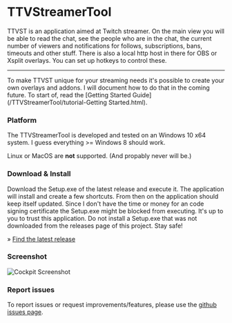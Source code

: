 # TTVStreamerTool

TTVST is an application aimed at Twitch streamer. On the main view you will be able to read the chat, see the people who are in the chat, the current number of viewers and notifications for follows, subscriptions, bans, timeouts and other stuff. There is also a local http host in there for OBS or Xsplit overlays. You can set up hotkeys to control these.

------

To make TTVST unique for your streaming needs it's possible to create your own overlays and addons. I will document how to do that in the coming future. To start of, read the [Getting Started Guide](/TTVStreamerTool/tutorial-Getting Started.html).

### Platform

The TTVStreamerTool is developed and tested on an Windows 10 x64 system. I guess everything >= Windows 8 should work.

Linux or MacOS are **not** supported. (And propably never will be.)

### Download & Install

Download the Setup.exe of the latest release and execute it. The application will install and create a few shortcuts. From then on the application should keep itself updated. Since I don't have the time or money for an code signing certificate the Setup.exe might be blocked from executing. It's up to you to trust this application. Do not install a Setup.exe that was not downloaded from the releases page of this project. Stay safe!

» [Find the latest release](https://github.com/PakL/TTVStreamerTool/releases/)

### Screenshot

![Cockpit Screenshot](https://paklweb.de/TTVStreamerTool/ttvst_screen.gif)

### Report issues

To report issues or request improvements/features, please use the [github issues page](https://github.com/PakL/TTVStreamerTool/issues).
